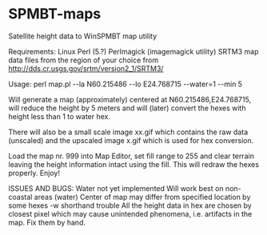 # SPMBT-maps
Satellite height data to WinSPMBT map utility

Requirements:
Linux
Perl (5.?)
Perlmagick (imagemagick utility)
SRTM3 map data files from the region of your choice from http://dds.cr.usgs.gov/srtm/version2_1/SRTM3/

Usage:
perl map.pl --la N60.215486 --lo E24.768715 --water=1 --min 5

Will generate a map (approximately) centered at N60.215486,E24.768715, will reduce the height by 5 meters and will (later) convert the hexes with height less than 1 to water hex.

There will also be a small scale image xx.gif which contains the raw data (unscaled) and the upscaled image x.gif which is used for hex conversion.

Load the map nr. 999 into Map Editor, set fill range to 255 and clear terrain leaving the height information intact using the fill. This will redraw the hexes properly. Enjoy!

ISSUES AND BUGS:
Water not yet implemented
Will work best on non-coastal areas (water)
Center of map may differ from specified location by some hexes
-w shorthand trouble
All the height data in hex are chosen by closest pixel which may cause unintended phenomena, i.e. artifacts in the map. Fix them by hand.
